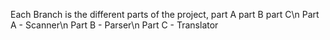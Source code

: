 Each Branch is the different parts of the project, part A part B part C\n
Part A - Scanner\n
Part B - Parser\n
Part C - Translator
